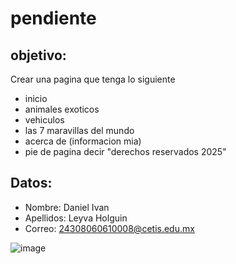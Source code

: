 # pendiente    
## objetivo:  
Crear una pagina que tenga lo siguiente
- inicio
- animales exoticos
- vehiculos
- las 7 maravillas del mundo
- acerca de (informacion mia)
- pie de pagina decir "derechos reservados 2025"
## Datos:  
- Nombre: Daniel Ivan  
- Apellidos: Leyva Holguin  
- Correo: 24308060610008@cetis.edu.mx
<img alt="image" src="https://github.com/user-attachments/assets/fde956b2-5c6b-42c2-94ec-0606f1b02155" />

